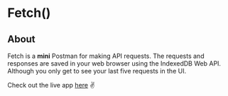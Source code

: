 # Fetch()

## About

Fetch is a **mini** Postman for making API requests. The requests and responses are saved in your web browser using the IndexedDB Web API. Although you only get to see your last five requests in the UI.

Check out the live app [here](https://fetch-dx.netlify.app) ✌️
